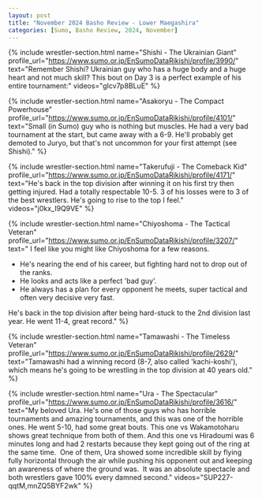 ```yaml
---
layout: post
title: "November 2024 Basho Review - Lower Maegashira"
categories: [Sumo, Basho Review, 2024, November]
---
```


{% include wrestler-section.html name="Shishi - The Ukrainian Giant" profile_url="https://www.sumo.or.jp/EnSumoDataRikishi/profile/3990/" text="Remember Shishi? Ukrainian guy who has a huge body and a huge heart and not much skill? This bout on Day 3 is a perfect example of his entire tournament:" videos="gIcv7p8BLuE" %}

{% include wrestler-section.html name="Asakoryu - The Compact Powerhouse" profile_url="https://www.sumo.or.jp/EnSumoDataRikishi/profile/4101/" text="Small (in Sumo) guy who is nothing but muscles. He had a very bad tournament at the start, but came away with a 6-9. He'll probably get demoted to Juryo, but that's not uncommon for your first attempt (see Shishi)." %}

{% include wrestler-section.html name="Takerufuji - The Comeback Kid" profile_url="https://www.sumo.or.jp/EnSumoDataRikishi/profile/4171/" text="He's back in the top division after winning it on his first try then getting injured. Had a totally respectable 10-5. 3 of his losses were to 3 of the best wrestlers. He's going to rise to the top I feel." videos="j0kx_I9Q9VE" %}

{% include wrestler-section.html name="Chiyoshoma - The Tactical Veteran" profile_url="https://www.sumo.or.jp/EnSumoDataRikishi/profile/3207/" text="
I feel like you might like Chiyoshoma for a few reasons. 
  - He's nearing the end of his career, but fighting hard not to drop out of the ranks. 
  - He looks and acts like a perfect 'bad guy'. 
  - He always has a plan for every opponent he meets, super tactical and often very decisive very fast. 
  
He's back in the top division after being hard-stuck to the 2nd division last year. He went 11-4, great record." %}

{% include wrestler-section.html name="Tamawashi - The Timeless Veteran" profile_url="https://www.sumo.or.jp/EnSumoDataRikishi/profile/2629/" text="Tamawashi had a winning record (8-7, also called 'kachi-koshi'), which means he's going to be wrestling in the top division at 40 years old." %}

{% include wrestler-section.html name="Ura - The Spectacular" profile_url="https://www.sumo.or.jp/EnSumoDataRikishi/profile/3616/" text="My beloved Ura. He's one of those guys who has horrible tournaments and amazing tournaments, and this was one of the horrible ones. He went 5-10, had some great bouts. This one vs Wakamotoharu shows great technique from both of them. And this one vs Hiradoumi was 6 minutes long and had 2 restarts because they kept going out of the ring at the same time.  One of them, Ura showed some incredible skill by flying fully horizontal through the air while pushing his opponent out and keeping an awareness of where the ground was.  It was an absolute spectacle and both wrestlers gave 100% every damned second." videos="SUP227-qqtM,mnZQ5BYF2wk" %}
